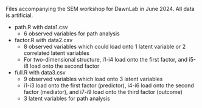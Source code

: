 Files accompanying the SEM workshop for DawnLab in June 2024. All data is artificial.

- path.R with data1.csv
  - 6 observed variables for path analysis
- factor.R with data2.csv
  - 8 observed variables which could load onto 1 latent variable or 2 correlated latent variables
  - For two-dimensional structure, i1-i4 load onto the first factor, and i5-i8 load onto the second factor
- full.R with data3.csv
  - 9 observed variables which load onto 3 latent variables
  - i1-i3 load onto the first factor (predictor), i4-i6 load onto the second factor (mediator), and i7-i9 load onto the third factor (outcome)
  - 3 latent variables for path analysis
